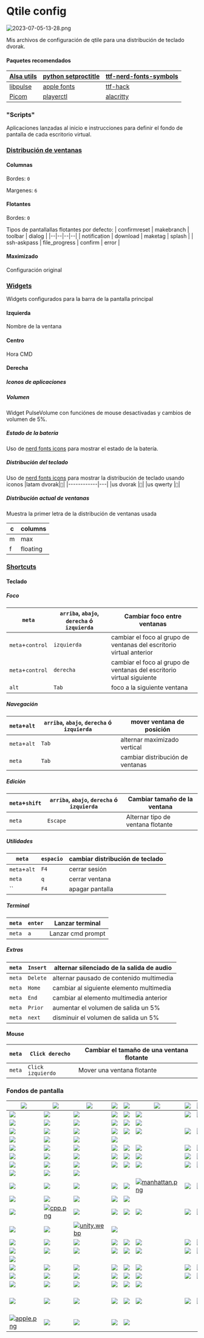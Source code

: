 # Qtile config

![2023-07-05-13-28.png](https://i.postimg.cc/t4fFdxJp/2023-07-05-17-23.png)

Mis archivos de configuración de qtile para una distribución de teclado dvorak.

#### Paquetes recomendados

|[Alsa utils](https://archlinux.org/packages/extra/x86_64/alsa-utils/)|[python setproctitle](https://archlinux.org/packages/extra/x86_64/python-setproctitle/)|[ttf-nerd-fonts-symbols](https://archlinux.org/packages/extra/any/ttf-nerd-fonts-symbols/)|
|--|--|--|
|[libpulse](https://archlinux.org/packages/extra/x86_64/libpulse/)|[apple fonts](https://developer.apple.com/fonts/)|[ttf-hack](https://archlinux.org/packages/extra/any/ttf-hack/)|
|[Picom](https://wiki.archlinux.org/title/Picom)|[playerctl](https://archlinux.org/packages/extra/x86_64/playerctl/)|[alacritty](https://github.com/adnksharp/Laks-alacritty)

### "Scripts"
Aplicaciones lanzadas al inicio e instrucciones para definir el fondo de pantalla de cada escritorio virtual.

### [Distribución de ventanas](https://qtile.readthedocs.io/en/stable/manual/ref/layouts.html)

#### Columnas
Bordes: `0`

Margenes: `6`

#### Flotantes
Bordes: `0`

Tipos de pantallallas flotantes por defecto: 
| confirmreset | makebranch    | toolbar | dialog |
|--|--|--|--|
| notification | download      | maketag | splash |
| ssh-askpass  | file_progress | confirm | error  |

#### Maximizado
Configuración original

### [Widgets](https://qtile.readthedocs.io/en/stable/manual/ref/widgets.html)
Widgets configurados para la barra de la pantalla principal
#### Izquierda
Nombre de la ventana

#### Centro
Hora
CMD

#### Derecha
##### Iconos de aplicaciones

##### Volumen
Widget PulseVolume con funciónes de mouse desactivadas y cambios de volumen de 5%.

##### Estado de la batería
Uso de [nerd fonts icons](https://www.nerdfonts.com/cheat-sheet) para mostrar el estado de la batería.

##### Distribución del teclado
Uso de [nerd fonts icons](https://www.nerdfonts.com/cheat-sheet) para mostrar la distribución de teclado usando iconos 
|latam dvorak|`󰅣`|
|------------|---|
|us dvorak   |``|
|us qwerty   |`󰸊`|

##### Distribución actual de ventanas
Muestra la primer letra de la distribución de ventanas usada

|c|columns |
|-|--------|
|m|max     |
|f|floating|

### [Shortcuts](https://qtile.readthedocs.io/en/stable/manual/config/keys.html)
#### Teclado
##### Foco
|`meta`|`arriba`, `abajo`, `derecha` ó `izquierda`|Cambiar foco entre ventanas|
|--|--|--|
|`meta`+`control`|`izquierda`|cambiar el foco al grupo de ventanas del escritorio virtual anterior|
|`meta`+`control`|`derecha`|cambiar el foco al grupo de ventanas del escritorio virtual siguiente|
|`alt`|`Tab`|foco a la siguiente ventana|

##### Navegación
|`meta`+`alt`|`arriba`, `abajo`, `derecha` ó `izquierda`|mover ventana de posición|
|--|--|--|
|`meta`+`alt`|`Tab`|alternar maximizado vertical|
|`meta`|`Tab`|cambiar distribución de ventanas|

##### Edición 
|`meta`+`shift`|`arriba`, `abajo`, `derecha` ó `izquierda`|Cambiar tamaño de la ventana|
|--|--|--|
|`meta`|`Escape`|Alternar tipo de ventana flotante|

##### Utilidades
|`meta`|`espacio`|cambiar distribución de teclado|
|--|--|--|
|`meta`+`alt`|`F4`|cerrar sesión|
|`meta`|`q`|cerrar ventana|
|``|`F4`|apagar pantalla|

##### Terminal
|`meta`|`enter`|Lanzar terminal|
|--|--|--|
|`meta`|`a`|Lanzar cmd prompt|

##### Extras
|`meta`|`Insert`|alternar silenciado de la salida de audio|
|--|--|--|
|`meta`|`Delete`|alternar pausado de contenido multimedia|
|`meta`|`Home`|cambiar al siguiente elemento multimedia|
|`meta`|`End`|cambiar al elemento multimedia anterior|
|`meta`|`Prior`|aumentar el volumen de salida un 5%|
|`meta`|`next`|disminuir el volumen de salida un 5%|

#### Mouse
|`meta`|`Click derecho`|Cambiar el tamaño de una ventana flotante|
|-|-|-|
|`meta`|`Click izquierdo`|Mover una ventana flotante|

### Fondos de pantalla
|[![](https://c4.wallpaperflare.com/wallpaper/912/196/835/abstract-3d-black-wallpaper-preview.jpg)](https://www.wallpaperflare.com/black-graphic-art-abstract-3d-technology-futuristic-illustration-wallpaper-ggi/download)|[![](https://images.pling.com/img/00/00/62/10/98/1594233/fb84092cf17aa09421cfc7dfe58f4dda2d7f83fa4e9db569756615a4138b53c066b7.jpg)](https://store.kde.org/p/1594233/)|[![](https://e1.pxfuel.com/desktop-wallpaper/300/464/desktop-wallpaper-bold-and-brash-2020-meme.jpg)](https://www.pxfuel.com/es/desktop-wallpaper-fgqvx)|[![](https://c4.wallpaperflare.com/wallpaper/42/522/438/3d-3d-abstract-abstract-neon-glow-wallpaper-preview.jpg)](https://www.wallpaperflare.com/3d-3d-abstract-neon-glow-teal-technology-architecture-wallpaper-mvvfh/download)|[![](https://c4.wallpaperflare.com/wallpaper/533/953/107/simple-background-simple-artwork-digital-art-wallpaper-preview.jpg)](https://www.wallpaperflare.com/simple-background-artwork-digital-art-wrinkles-abstract-wallpaper-pvdip/download)|[![](https://images.pling.com/img/00/00/51/96/75/1416381/dac751c6812c5c51222f6b85a1706e3d483f2ee114875c77611ec5ec6bd0d03d6fda.jpg)](https://www.gnome-look.org/p/1416381/)|[![](https://c4.wallpaperflare.com/wallpaper/620/659/651/abstract-circle-black-background-minimalism-wallpaper-preview.jpg)](https://www.wallpaperflare.com/round-white-and-black-graphics-abstract-circle-black-background-wallpaper-pclfs/download)|[![](https://c4.wallpaperflare.com/wallpaper/95/588/10/abstract-abstraction-art-artistic-wallpaper-preview.jpg)](https://www.wallpaperflare.com/abstract-abstraction-art-artistic-artwork-fantasy-original-wallpaper-uwctx/download/3072x768)|[![](https://c4.wallpaperflare.com/wallpaper/148/196/849/artwork-shattered-shapes-abstract-wallpaper-preview.jpg)](https://www.wallpaperflare.com/artwork-shattered-shapes-abstract-digital-art-multiple-display-wallpaper-uoqmv/download)|[![](https://c4.wallpaperflare.com/wallpaper/162/53/313/digital-art-simple-white-background-abstract-wallpaper-preview.jpg)](https://www.wallpaperflare.com/black-block-wallpaper-digital-art-simple-white-background-wallpaper-hhjv/download)|
|-|-|-|-|-|-|-|-|-|-|
|[![](https://c4.wallpaperflare.com/wallpaper/359/992/935/android-4k-original-stock-wallpaper-preview.jpg)](https://www.wallpaperflare.com/android-4k-original-stock-hd-abstract-studio-shot-black-background-wallpaper-pkshz/download)|[![](https://c4.wallpaperflare.com/wallpaper/427/414/423/abstract-black-low-poly-wallpaper-preview.jpg)](https://www.wallpaperflare.com/abstract-black-low-poly-desktop-2880-x-1800-wallpaper-uxleg/download)|[![](https://c4.wallpaperflare.com/wallpaper/13/249/300/3d-shapes-colorful-abstract-wallpaper-preview.jpg)](https://www.wallpaperflare.com/3d-shapes-colorful-abstract-red-thing-artwork-digital-art-wallpaper-urdbs/download)|[![](https://c1.wallpaperflare.com/preview/299/667/718/texture-concrete-gritty-background.jpg)](https://www.wallpaperflare.com/brown-and-gray-abstract-painting-texture-concrete-gritty-background-wallpaper-zuvpo/download)|[![](https://c4.wallpaperflare.com/wallpaper/395/307/780/dunes-4k-mac-background-wallpaper-preview.jpg)](https://www.wallpaperflare.com/dunes-4k-mac-background-wallpaper-teplo/download)|[![](https://c4.wallpaperflare.com/wallpaper/30/386/470/digital-art-3d-cgi-render-abstract-simple-background-minimalism-geometry-triangle-black-background-wallpaper-preview.jpg)](https://www.wallpaperflare.com/digital-art-3d-cgi-render-abstract-simple-background-minimalism-geometry-triangle-black-background-wallpaper-tmbqa/download)|[![](https://c4.wallpaperflare.com/wallpaper/492/868/1022/render-wireframe-abstract-digital-art-wallpaper-preview.jpg)](https://www.wallpaperflare.com/render-wireframe-abstract-digital-art-artwork-low-poly-wallpaper-urfyv/download)|[![](https://c4.wallpaperflare.com/wallpaper/141/880/926/digital-art-facets-gradient-geometry-wallpaper-preview.jpg)](https://www.wallpaperflare.com/digital-art-facets-gradient-geometry-render-abstract-justin-maller-wallpaper-szpdt/download)|[![](https://c4.wallpaperflare.com/wallpaper/510/682/484/hexagon-abstract-hd-4k-wallpaper-preview.jpg)](https://www.wallpaperflare.com/hexagon-abstract-hd-4k-geometric-shape-no-people-large-group-of-objects-wallpaper-hrbbe/download)|[![](https://w0.peakpx.com/wallpaper/689/268/HD-wallpaper-related-abstract-digital-art-sci-fi-technology-cool-abstract-science.jpg)](https://www.peakpx.com/es/hd-wallpaper-desktop-ergas)|
|[![](https://c4.wallpaperflare.com/wallpaper/991/525/300/digital-art-minimalism-gray-background-sphere-low-poly-3d-geometry-monochrome-wallpaper-preview.jpg)](https://www.wallpaperflare.com/digital-art-minimalism-gray-background-sphere-low-poly-3d-geometry-monochrome-wallpaper-hkfnq/download)|[![](https://c4.wallpaperflare.com/wallpaper/422/242/553/grey-geometry-triangle-clouds-wallpaper-preview.jpg)](https://www.wallpaperflare.com/grey-geometry-triangle-clouds-gray-background-degrade-wallpaper-uevin/download)|[![](https://c4.wallpaperflare.com/wallpaper/249/800/56/low-poly-abstract-blue-digital-art-artwork-geometry-wallpaper-preview.jpg)](https://www.wallpaperflare.com/low-poly-abstract-blue-digital-art-artwork-geometry-backgrounds-wallpaper-hltpd/download)|[![](https://c4.wallpaperflare.com/wallpaper/858/577/307/black-black-desktop-hd-wallpaper-preview.jpg)](https://www.wallpaperflare.com/black-black-desktop-wallpaper-yttgg/download)|[![](https://c4.wallpaperflare.com/wallpaper/578/493/137/geometry-poly-vector-dots-wallpaper-preview.jpg)](https://www.wallpaperflare.com/geometric-digital-wallpaper-geometry-poly-vector-dots-abstract-wallpaper-qebz/download)|[![](https://i.blogs.es/2e7900/img19_1920x1200/1366_2000.webp)](https://mega.nz/file/fvBGzRTb#NN5-X4eqP8JlC7LtG58NDkttsz_JkzFOaFrWJi2crFg)|
[![](https://c4.wallpaperflare.com/wallpaper/5/114/492/animals-artwork-birds-digital-art-wallpaper-preview.jpg)](https://www.wallpaperflare.com/animals-artwork-birds-digital-art-geometry-kingfisher-wallpaper-qtwpj/download)|[![](https://c4.wallpaperflare.com/wallpaper/171/914/407/simple-background-low-poly-vector-artwork-wallpaper-preview.jpg)](https://www.wallpaperflare.com/simple-background-low-poly-vector-artwork-gray-digital-art-wallpaper-uayui/download)|[![](https://c4.wallpaperflare.com/wallpaper/982/754/520/cat-low-poly-black-panther-wallpaper-preview.jpg)](https://www.wallpaperflare.com/cat-low-poly-black-panther-wallpaper-uezmi/download)|[![](https://c4.wallpaperflare.com/wallpaper/704/73/184/the-head-of-dragon-wallpaper-preview.jpg)](https://www.wallpaperflare.com/the-head-of-dragon-art-design-wallpaper-uvyfm/download)|[![](https://c4.wallpaperflare.com/wallpaper/856/255/801/abstract-bird-psychedelic-wallpaper-preview.jpg)](https://www.wallpaperflare.com/abstract-bird-psychedelic-wallpaper-qaedv/download)|[![](https://c4.wallpaperflare.com/wallpaper/33/720/962/low-poly-fox-artist-digital-art-wallpaper-preview.jpg)](https://www.wallpaperflare.com/low-poly-fox-artist-digital-art-hd-copy-space-studio-shot-wallpaper-pkuda/download)|[![](https://c4.wallpaperflare.com/wallpaper/672/717/179/pink-animals-low-poly-adobe-illustrator-wallpaper-preview.jpg)](https://www.wallpaperflare.com/pink-animals-low-poly-adobe-illustrator-lion-digital-art-wallpaper-qorjf/download)|[![](https://c0.wallpaperflare.com/preview/423/748/34/animals-aquatic-animal-fish-koi-fish.jpg)](https://www.wallpaperflare.com/school-of-koi-fish-animals-aquatic-animal-pond-school-of-fish-wallpaper-alxmb/download)|[![](https://c4.wallpaperflare.com/wallpaper/658/532/10/simple-background-animals-black-background-low-poly-wallpaper-preview.jpg)](https://www.wallpaperflare.com/simple-background-animals-black-background-low-poly-digital-art-wallpaper-uouoz/download)|[![](https://c4.wallpaperflare.com/wallpaper/399/750/398/bird-owl-polygonal-low-poly-wallpaper-preview.jpg)](https://www.wallpaperflare.com/bird-owl-polygonal-low-poly-low-poly-art-geometry-wallpaper-cfnnm/download)|
|[![](https://c4.wallpaperflare.com/wallpaper/994/142/334/parrot-vector-drawing-bright-wallpaper-preview.jpg)](https://www.wallpaperflare.com/pink-and-blue-bird-illustration-parrot-vector-drawing-bright-wallpaper-rlo/download)|[![](https://w0.peakpx.com/wallpaper/644/98/HD-wallpaper-penguin-abstract-penguin-birds-abstract.jpg)](https://www.peakpx.com/es/hd-wallpaper-desktop-kbhru)|[![](https://w0.peakpx.com/wallpaper/483/52/HD-wallpaper-polygon-panda-background-with-panda-polygon-animals-panda-creative-pandas-cute-panda.jpg)](https://www.peakpx.com/es/hd-wallpaper-desktop-kkbwl)|[![](https://e1.pxfuel.com/desktop-wallpaper/645/38/desktop-wallpaper-low-poly-fox-2018-in-polygon-polygonal.jpg)](https://www.pxfuel.com/es/desktop-wallpaper-pqsxj)|
|[![](https://c4.wallpaperflare.com/wallpaper/556/539/712/science-fiction-digital-art-concept-art-artwork-futuristic-hd-wallpaper-preview.jpg)](https://www.wallpaperflare.com/science-fiction-digital-art-concept-art-artwork-futuristic-wallpaper-gjdbr/download)|[![](https://c4.wallpaperflare.com/wallpaper/623/809/137/anime-anime-girls-simple-background-hololive-virtual-youtuber-hd-wallpaper-preview.jpg)](https://www.wallpaperflare.com/anime-anime-girls-simple-background-hololive-virtual-youtuber-wallpaper-ycruu/download)|[![](https://c4.wallpaperflare.com/wallpaper/762/988/64/wlop-digital-art-drawing-women-wallpaper-preview.jpg)](https://www.wallpaperflare.com/wlop-digital-art-drawing-women-face-ghost-blade-grey-hair-wallpaper-pvihe/download)|[![](https://wallpapercave.com/uwp/uwp3782817.png)](https://wallpapercave.com/w/uwp3782817)|[![](https://c4.wallpaperflare.com/wallpaper/950/396/1004/video-game-arknights-animal-ears-black-hair-red-eyes-hd-wallpaper-preview.jpg)](https://www.wallpaperflare.com/video-game-arknights-animal-ears-black-hair-red-eyes-snow-wallpaper-gitkw/download)|[![](https://c4.wallpaperflare.com/wallpaper/530/872/972/evangelion-neon-genesis-evangelion-evangelion-unit-01-wallpaper-preview.jpg)](https://www.wallpaperflare.com/evangelion-neon-genesis-evangelion-evangelion-unit-01-wallpaper-qsisc/download)|[![](https://c4.wallpaperflare.com/wallpaper/824/325/157/anime-anime-girls-punishing-gray-raven-seymour-science-fiction-hd-wallpaper-preview.jpg)](https://www.wallpaperflare.com/anime-anime-girls-punishing-gray-raven-seymour-science-fiction-wallpaper-ypvxd/download)|[![](https://c4.wallpaperflare.com/wallpaper/291/912/923/haruno-sakura-naruto-anime-naruto-shippuuden-anime-girls-women-hd-wallpaper-preview.jpg)](https://www.wallpaperflare.com/haruno-sakura-naruto-anime-naruto-shippuuden-anime-girls-wallpaper-uitbr/download)|[![](https://c4.wallpaperflare.com/wallpaper/994/660/45/anime-anime-girls-kill-la-kill-matoi-ryuuko-wallpaper-preview.jpg)](https://www.wallpaperflare.com/anime-anime-girls-kill-la-kill-matoi-ryuuko-sexy-anime-wallpaper-qgiqk/download)|[![](https://c4.wallpaperflare.com/wallpaper/268/873/89/ruby-abstract-deviantart-rwby-wallpaper-preview.jpg)](https://www.wallpaperflare.com/red-white-and-black-abstract-painting-ruby-deviantart-rwby-wallpaper-zppb/download)|
|[![](https://c4.wallpaperflare.com/wallpaper/545/756/905/anime-anime-girls-mask-simple-background-hd-wallpaper-preview.jpg)](https://www.wallpaperflare.com/anime-anime-girls-mask-simple-background-wallpaper-gjgrg/download)|[![](https://c4.wallpaperflare.com/wallpaper/267/977/253/anime-anime-girls-picture-in-picture-ayanami-rei-hd-wallpaper-preview.jpg)](https://www.wallpaperflare.com/anime-anime-girls-picture-in-picture-ayanami-rei-wallpaper-ycjnn/download)|[![](https://c4.wallpaperflare.com/wallpaper/222/274/353/anime-manga-anime-girls-fish-wallpaper-preview.jpg)](https://www.wallpaperflare.com/anime-manga-anime-girls-fish-gray-gray-background-simple-background-wallpaper-plkgy/download)|[![](https://c4.wallpaperflare.com/wallpaper/896/207/722/women-dark-hair-purple-eyes-kimono-wallpaper-preview.jpg)](https://www.wallpaperflare.com/women-dark-hair-purple-eyes-kimono-anime-girls-artwork-wallpaper-cuuah/download)|[![](https://c4.wallpaperflare.com/wallpaper/885/751/661/earring-original-characters-guweiz-artwork-wallpaper-preview.jpg)](https://www.wallpaperflare.com/earring-original-characters-guweiz-artwork-face-rain-women-wallpaper-ujxef/download)|[![](https://c4.wallpaperflare.com/wallpaper/478/496/9/anime-anime-girls-original-characters-looking-at-viewer-dark-hair-hd-wallpaper-preview.jpg)](https://www.wallpaperflare.com/anime-anime-girls-original-characters-looking-at-viewer-wallpaper-udvxt/download)|[![](https://c4.wallpaperflare.com/wallpaper/495/776/948/virtual-youtuber-ninomae-ina-nis-hololive-hd-wallpaper-preview.jpg)](https://www.wallpaperflare.com/virtual-youtuber-ninomae-ina-nis-hololive-wallpaper-yesks/download)|[![](https://c4.wallpaperflare.com/wallpaper/754/254/568/science-fiction-digital-art-concept-art-artwork-futuristic-hd-wallpaper-preview.jpg)](https://www.wallpaperflare.com/science-fiction-digital-art-concept-art-artwork-futuristic-wallpaper-gjupj/download)|[![](https://c4.wallpaperflare.com/wallpaper/513/701/228/music-gorillaz-glitch-art-outrun-wallpaper-preview.jpg)](https://www.wallpaperflare.com/music-gorillaz-glitch-art-outrun-retrowave-vaporwave-wallpaper-cwsyh/download)|[![](https://c4.wallpaperflare.com/wallpaper/818/885/163/evangelion-unit-01-neon-genesis-evangelion-robot-mech-eva-unit-01-hd-wallpaper-preview.jpg)](https://www.wallpaperflare.com/evangelion-unit-01-neon-genesis-evangelion-robot-mech-eva-unit-01-wallpaper-ycfki/download)|
|[![](https://c4.wallpaperflare.com/wallpaper/729/993/256/monochrome-selective-coloring-anime-anime-girls-hd-wallpaper-preview.jpg)](https://www.wallpaperflare.com/monochrome-selective-coloring-anime-anime-girls-wallpaper-ybhqh/download)|[![](https://c4.wallpaperflare.com/wallpaper/177/60/980/anime-my-hero-academia-himiko-toga-wallpaper-preview.jpg)](https://www.wallpaperflare.com/anime-my-hero-academia-himiko-toga-studio-shot-indoors-wallpaper-sxcvk/download)|[![](https://c4.wallpaperflare.com/wallpaper/320/618/337/neon-genesis-evangelion-sailor-moon-darling-in-the-franxx-anime-girls-short-hair-hd-wallpaper-preview.jpg)](https://www.wallpaperflare.com/neon-genesis-evangelion-sailor-moon-darling-in-the-franxx-wallpaper-gjpub/download)|[![](https://c4.wallpaperflare.com/wallpaper/721/39/647/anime-girls-original-characters-concept-art-cyberpunk-cyborg-hd-wallpaper-preview.jpg)](https://www.wallpaperflare.com/anime-girls-original-characters-concept-art-cyberpunk-cyborg-wallpaper-gjffa/download)|[![](https://c4.wallpaperflare.com/wallpaper/459/534/339/anime-original-88-original-character-video-game-wallpaper-preview.jpg)](https://www.wallpaperflare.com/anime-original-88-original-character-video-game-wallpaper-cwfow/download)|[![](https://c4.wallpaperflare.com/wallpaper/139/612/976/anime-manga-anime-girls-simple-background-wallpaper-preview.jpg)](https://www.wallpaperflare.com/pink-haired-female-anime-character-manga-anime-girls-simple-background-wallpaper-shffe/download)|[![](https://c4.wallpaperflare.com/wallpaper/241/265/150/pixiv-fantasia-anime-girls-white-hair-long-hair-red-eyes-hd-wallpaper-preview.jpg)](https://www.wallpaperflare.com/pixiv-fantasia-anime-girls-white-hair-long-hair-red-eyes-wallpaper-gjpjw/download)|[![](https://c4.wallpaperflare.com/wallpaper/678/88/18/archer-natus-original-characters-long-hair-fire-wallpaper-preview.jpg)](https://www.wallpaperflare.com/white-haired-female-anime-character-digital-wallpaper-archer-natus-wallpaper-mwhg/download)|[![](https://c4.wallpaperflare.com/wallpaper/397/52/954/video-game-arknights-amiya-arknights-hd-wallpaper-preview.jpg)](https://www.wallpaperflare.com/video-game-arknights-amiya-arknights-wallpaper-gfihs/download)|[![](https://images-wixmp-ed30a86b8c4ca887773594c2.wixmp.com/f/a69a3023-4164-4615-9740-1a8cc023412b/dg1hg4o-436fd9fa-7770-40e7-9824-68de08b3853f.png/v1/fill/w_1095,h_730,q_70,strp/00002_564107490_by_lambdadeltaart_dg1hg4o-pre.jpg?token=eyJ0eXAiOiJKV1QiLCJhbGciOiJIUzI1NiJ9.eyJzdWIiOiJ1cm46YXBwOjdlMGQxODg5ODIyNjQzNzNhNWYwZDQxNWVhMGQyNmUwIiwiaXNzIjoidXJuOmFwcDo3ZTBkMTg4OTgyMjY0MzczYTVmMGQ0MTVlYTBkMjZlMCIsIm9iaiI6W1t7ImhlaWdodCI6Ijw9ODU0IiwicGF0aCI6IlwvZlwvYTY5YTMwMjMtNDE2NC00NjE1LTk3NDAtMWE4Y2MwMjM0MTJiXC9kZzFoZzRvLTQzNmZkOWZhLTc3NzAtNDBlNy05ODI0LTY4ZGUwOGIzODUzZi5wbmciLCJ3aWR0aCI6Ijw9MTI4MCJ9XV0sImF1ZCI6WyJ1cm46c2VydmljZTppbWFnZS5vcGVyYXRpb25zIl19.eI5irZ24fSsITsdrz8JmDIsJcYe9LMNpcblXaK_u08w)](https://www.deviantart.com/lambdadeltaart/art/00002-564107490-969952488)|
|[![](https://c4.wallpaperflare.com/wallpaper/45/438/560/%E7%84%A6%E8%8C%B6-anime-girls-balloon-long-hair-wallpaper-preview.jpg)](https://www.wallpaperflare.com/%E7%84%A6%E8%8C%B6-anime-girls-balloon-long-hair-built-structure-building-exterior-wallpaper-phumc/download)|[![](https://c4.wallpaperflare.com/wallpaper/674/957/275/anime-anime-girls-fan-art-neon-genesis-evangelion-asuka-langley-soryu-hd-wallpaper-preview.jpg)](https://www.wallpaperflare.com/anime-anime-girls-fan-art-neon-genesis-evangelion-asuka-langley-soryu-wallpaper-yhlge/download)|[![](https://c4.wallpaperflare.com/wallpaper/383/372/907/disharmonica-helly-von-valentine-2b-nier-automata-nier-automata-wallpaper-preview.jpg)](https://www.wallpaperflare.com/character-holding-sword-wallpaper-disharmonica-helly-von-valentine-wallpaper-pqiaw/download)|
|[![](https://c0.wallpaperflare.com/preview/532/944/890/vintage-grunge-aesthetics-australia.jpg)](https://www.wallpaperflare.com/vintage-grunge-aesthetics-australia-melbourne-sky-tumblr-wallpaper-eylpp/download)|[![](https://c4.wallpaperflare.com/wallpaper/215/436/21/ancient-night-night-sky-starry-wallpaper-preview.jpg)](https://www.wallpaperflare.com/ancient-night-night-sky-starry-mexico-kukulcan-kukulcan-pyramid-wallpaper-ohxp/download)|[![](https://c0.wallpaperflare.com/preview/577/841/153/chichenitza-yucatan-maya-culturamaya.jpg)](https://www.wallpaperflare.com/chichenitza-yucatan-maya-culturamaya-mexicolindoyquerido-wallpaper-emwfb/download)|[![](https://c4.wallpaperflare.com/wallpaper/754/52/53/body-of-water-surrounded-by-snow-filled-rock-formation-wallpaper-preview.jpg)](https://www.wallpaperflare.com/town-beside-body-of-water-during-daytime-moody-fenghuang-phoenix-wallpaper-mrdsj/download)|[![](https://c4.wallpaperflare.com/wallpaper/297/245/125/green-leaf-tree-near-mountains-during-golden-hour-wallpaper-preview.jpg)](https://www.wallpaperflare.com/louvre-pyramid-glass-near-building-during-sungset-city-art-wallpaper-mfmfj/download)|[![manhattan.png](https://i.postimg.cc/QtQ69d0j/manhattan.png)](https://postimg.cc/Ppqb0hg7)|[![](https://c1.wallpaperflare.com/preview/631/100/965/construction-modern-design-building.jpg)](https://www.wallpaperflare.com/low-angle-photography-of-five-red-arch-gateway-construction-wallpaper-zagim/download)|[![](https://c4.wallpaperflare.com/wallpaper/71/151/726/futuristic-artwork-toon-colors-volcano-wallpaper-preview.jpg)](https://www.wallpaperflare.com/futuristic-artwork-toon-colors-volcano-river-fantasy-wallpaper-bqffy/download)|[![](https://c0.wallpaperflare.com/preview/505/300/904/croatia-zagreb-retrowave-retrofuture.jpg)](https://www.wallpaperflare.com/croatia-zagreb-retrowave-retrofuture-retrofuturism-vaporart-wallpaper-ezuza/download)|[![](https://c4.wallpaperflare.com/wallpaper/86/549/159/sword-samurai-digital-art-fan-art-wallpaper-preview.jpg)](https://www.wallpaperflare.com/black-and-white-and-black-guitar-sword-samurai-digital-art-wallpaper-zew/download)|
|[![](https://c0.wallpaperflare.com/preview/77/749/280/south-korea-daegu-bus-downtown.jpg)](https://www.wallpaperflare.com/south-korea-daegu-bus-downtown-city-cars-transport-skyscrapers-wallpaper-ekvky/download)|[![](https://c4.wallpaperflare.com/wallpaper/838/31/738/red-blue-stairs-vaporwave-wallpaper-preview.jpg)](https://www.wallpaperflare.com/red-blue-stairs-vaporwave-architecture-night-indoors-entrance-wallpaper-tnxew/download)|[![](https://c4.wallpaperflare.com/wallpaper/386/870/483/pixel-art-wallpaper-preview.jpg)](https://www.wallpaperflare.com/pixel-art-wallpaper-bukgn/download)|[![](https://c4.wallpaperflare.com/wallpaper/736/314/323/purple-anime-cherry-trees-shrine-wallpaper-preview.jpg)](https://www.wallpaperflare.com/purple-anime-cherry-trees-shrine-landscape-wallpaper-uvmss/download)|[![](https://c4.wallpaperflare.com/wallpaper/374/183/709/street-stars-artwork-aenami-wallpaper-preview.jpg)](https://www.wallpaperflare.com/street-stars-artwork-aenami-2d-landscape-digital-art-wallpaper-uzwov/download)|
|[![](https://c4.wallpaperflare.com/wallpaper/108/41/227/linux-unix-simple-minimalism-bash-hd-wallpaper-preview.jpg)](https://www.wallpaperflare.com/linux-unix-simple-minimalism-bash-simple-background-command-lines-wallpaper-yhlwj/download)|[![cpp.png](https://i.postimg.cc/Gt5rNKY7/cpp.png)](https://postimg.cc/rRxvRSfx)|[![](https://c4.wallpaperflare.com/wallpaper/674/729/123/code-elixir-programming-wallpaper-preview.jpg)](https://www.wallpaperflare.com/white-background-with-text-overlay-code-elixir-programming-wallpaper-pbmqx/download)|[![](https://c4.wallpaperflare.com/wallpaper/760/361/288/black-background-fingerprint-minimalism-simple-wallpaper-preview.jpg)](https://www.wallpaperflare.com/black-background-fingerprint-minimalism-simple-simple-background-wallpaper-usvhk/download)|[![](https://c4.wallpaperflare.com/wallpaper/968/536/905/technology-git-hd-wallpaper-preview.jpg)](https://www.wallpaperflare.com/technology-git-wallpaper-ynwmq/download)|[![](https://c4.wallpaperflare.com/wallpaper/288/623/752/technology-asus-rog-asus-hd-wallpaper-preview.jpg)](https://www.wallpaperflare.com/technology-asus-rog-wallpaper-gklyk/download)|[![](https://c4.wallpaperflare.com/wallpaper/562/815/793/java-minimalism-programmers-programming-language-cup-hd-wallpaper-preview.jpg)](https://www.wallpaperflare.com/java-minimalism-programmers-programming-language-cup-javascript-wallpaper-gjdyn/download)|[![](https://c4.wallpaperflare.com/wallpaper/966/672/905/javascript-minimalism-wallpaper-preview.jpg)](https://www.wallpaperflare.com/javascript-minimalism-wallpaper-uczoh/download)|[![](https://c4.wallpaperflare.com/wallpaper/504/643/616/node-js-javascript-wallpaper-preview.jpg)](https://www.wallpaperflare.com/black-and-green-text-node-js-javascript-studio-shot-copy-space-wallpaper-mkopa/download)|[![](https://c4.wallpaperflare.com/wallpaper/873/975/781/python-programming-minimalism-grey-technology-hd-wallpaper-preview.jpg)](https://www.wallpaperflare.com/python-programming-minimalism-grey-technology-wallpaper-gjkuo/download)|
|[![](https://e1.pxfuel.com/desktop-wallpaper/556/915/desktop-wallpaper-how-to-install-reactjs-frontend.jpg)](https://www.pxfuel.com/en/desktop-wallpaper-gwvte)|[![](https://c4.wallpaperflare.com/wallpaper/763/263/663/fedora-29-background-wallpaper-preview.jpg)](https://www.wallpaperflare.com/fedora-29-background-computers-linux-purple-mesh-wallpaper-bgrlw/download)|[![unity.webp](https://i.postimg.cc/ncW4vS0X/unity.webp)](https://postimg.cc/6yd4KcsK)|[![](https://c4.wallpaperflare.com/wallpaper/467/740/1001/programming-gradient-digital-art-vue-hd-wallpaper-preview.jpg)](https://www.wallpaperflare.com/programming-gradient-digital-art-vue-wallpaper-udkaq/download)
|[![](https://c4.wallpaperflare.com/wallpaper/866/377/85/science-fiction-digital-art-concept-art-artwork-futuristic-hd-wallpaper-preview.jpg)](https://www.wallpaperflare.com/science-fiction-digital-art-concept-art-artwork-futuristic-wallpaper-gjfyh/download)|[![](https://c4.wallpaperflare.com/wallpaper/880/425/148/nixeu-digital-art-fan-art-cyberpunk-cyberpunk-2077-hd-wallpaper-preview.jpg)](https://www.wallpaperflare.com/nixeu-digital-art-fan-art-cyberpunk-cyberpunk-2077-wallpaper-ycexu/download)|[![](https://c4.wallpaperflare.com/wallpaper/113/999/747/nier-white-hair-anime-girls-video-games-wallpaper-preview.jpg)](https://www.wallpaperflare.com/nier-white-hair-anime-girls-video-games-blindfold-nier-automata-wallpaper-qvcju/download)|[![](https://c4.wallpaperflare.com/wallpaper/910/755/612/black-panther-digital-art-wallpaper-preview.jpg)](https://www.wallpaperflare.com/black-panther-digital-art-wallpaper-cxqsv/download)|[![](https://c4.wallpaperflare.com/wallpaper/502/248/938/digital-digital-art-artwork-illustration-drawing-hd-wallpaper-preview.jpg)](https://www.wallpaperflare.com/digital-digital-art-artwork-illustration-drawing-digital-painting-wallpaper-gjgjy/download)|[![](https://c4.wallpaperflare.com/wallpaper/13/282/427/cyberpunk-science-fiction-dark-futuristic-wallpaper-preview.jpg)](https://www.wallpaperflare.com/cyberpunk-science-fiction-dark-futuristic-cyborg-wallpaper-cuvxd/download)|[![](https://c4.wallpaperflare.com/wallpaper/827/65/320/firewatch-4k-best-wallpaper-preview.jpg)](https://www.wallpaperflare.com/firewatch-4k-best-wallpaper-temgv/download)|[![](https://c4.wallpaperflare.com/wallpaper/227/441/94/firewatch-video-game-art-minimalism-simple-hd-wallpaper-preview.jpg)](https://www.wallpaperflare.com/firewatch-video-game-art-minimalism-simple-wallpaper-yshyt/download)|[![](https://c4.wallpaperflare.com/wallpaper/795/1018/423/ghost-of-tsushima-video-games-video-game-art-samurai-hd-wallpaper-preview.jpg)](https://www.wallpaperflare.com/ghost-of-tsushima-video-games-video-game-art-samurai-wallpaper-ytbcl/download)|[![](https://c4.wallpaperflare.com/wallpaper/857/346/531/valorant-jett-valorant-digital-art-artwork-digital-hd-wallpaper-preview.jpg)](https://www.wallpaperflare.com/valorant-jett-valorant-digital-art-artwork-video-games-wallpaper-ytivi/download)|
|[![](https://c4.wallpaperflare.com/wallpaper/999/556/893/liang-xing-2b-nier-automata-hd-wallpaper-preview.jpg)](https://www.wallpaperflare.com/liang-xing-2b-nier-automata-wallpaper-yciqz/download)|[![](https://c4.wallpaperflare.com/wallpaper/142/751/831/stars-night-fantasy-art-landscape-wallpaper-preview.jpg)](https://www.wallpaperflare.com/stars-night-fantasy-art-landscape-digital-art-sunset-anime-wallpaper-ujobb/download)|[![](https://c4.wallpaperflare.com/wallpaper/553/560/23/ultra-wide-minecraft-video-games-wallpaper-preview.jpg)](https://www.wallpaperflare.com/minecraft-game-application-ultra-wide-video-games-architecture-wallpaper-phnqr/download)|[![](https://c4.wallpaperflare.com/wallpaper/403/855/787/sword-blood-fantasy-armor-wallpaper-preview.jpg)](https://www.wallpaperflare.com/samurai-digital-wallpaper-sword-blood-fantasy-armor-weapon-wallpaper-qenjy/download)|[![](https://c0.wallpaperflare.com/preview/546/793/162/aesthetics-grunge-vintage-retro.jpg)](https://www.wallpaperflare.com/aesthetics-grunge-vintage-retro-tumblr-tree-landscape-wallpaper-eylmv/download)|[![](https://c4.wallpaperflare.com/wallpaper/689/602/472/valorant-riot-games-video-games-digital-hd-wallpaper-preview.jpg)](https://www.wallpaperflare.com/valorant-riot-games-video-games-digital-wallpaper-ythpz/download)|[![](https://e1.pxfuel.com/desktop-wallpaper/372/728/desktop-wallpaper-omen-3840-%C3%97-2160px-valorant-omen-valorant.jpg)](https://www.pxfuel.com/es/desktop-wallpaper-fdjei)|[![](https://c4.wallpaperflare.com/wallpaper/126/116/49/fan-art-s-t-a-l-k-e-r-drawing-warframe-wallpaper-preview.jpg)](https://www.wallpaperflare.com/fan-art-s-t-a-l-k-e-r-drawing-warframe-digital-art-stalker-warframe-wallpaper-ujfhy/download)|[![](https://c4.wallpaperflare.com/wallpaper/520/194/348/ghost-of-tsushima-video-games-video-game-art-digital-art-horse-hd-wallpaper-preview.jpg)](https://www.wallpaperflare.com/ghost-of-tsushima-video-games-video-game-art-digital-art-wallpaper-ytugu/download)|[![](https://n9e5v4d8.ssl.hwcdn.net/images/promo/anniversary/tenyears/masthead-keyart.jpg)](https://www.warframe.com/es/anniversary)|
|[![](https://c4.wallpaperflare.com/wallpaper/856/87/827/world-of-warcraft-blizzard-entertainment-hd-wallpaper-preview.jpg)](https://www.wallpaperflare.com/world-of-warcraft-blizzard-entertainment-wallpaper-ythhp/download)|
|[![](https://c4.wallpaperflare.com/wallpaper/152/981/169/colorful-nature-digital-art-landscape-wallpaper-preview.jpg)](https://www.wallpaperflare.com/colorful-nature-digital-art-landscape-trees-forest-artwork-wallpaper-ujhjp/download)|[![](https://c4.wallpaperflare.com/wallpaper/965/695/776/meguro-river-tokyo-japan-blossom-wallpaper-preview.jpg)](https://www.wallpaperflare.com/meguro-river-tokyo-japan-blossom-cherry-blossom-spring-wallpaper-tejuy/download)|[![](https://c4.wallpaperflare.com/wallpaper/522/520/1024/matterhorn-4k-best-ever-wallpaper-preview.jpg)](https://www.wallpaperflare.com/matterhorn-4k-best-ever-wallpaper-tzbzx/download)|[![](https://c4.wallpaperflare.com/wallpaper/801/349/251/digital-art-mountains-cinema-4d-low-poly-wallpaper-preview.jpg)](https://www.wallpaperflare.com/gray-mountain-illustration-grey-mountain-digital-wallpaper-digital-art-wallpaper-qyv/download)|[![](https://images-wixmp-ed30a86b8c4ca887773594c2.wixmp.com/f/b3be1dae-3caa-4d45-be6c-3de586ba95e2/ddfk819-970f1d4f-6da3-4ccf-8e3f-0264f5e607e6.jpg/v1/fill/w_1192,h_670,q_70,strp/under_the_night_sky_by_bisbiswas_ddfk819-pre.jpg?token=eyJ0eXAiOiJKV1QiLCJhbGciOiJIUzI1NiJ9.eyJzdWIiOiJ1cm46YXBwOjdlMGQxODg5ODIyNjQzNzNhNWYwZDQxNWVhMGQyNmUwIiwiaXNzIjoidXJuOmFwcDo3ZTBkMTg4OTgyMjY0MzczYTVmMGQ0MTVlYTBkMjZlMCIsIm9iaiI6W1t7ImhlaWdodCI6Ijw9OTAwIiwicGF0aCI6IlwvZlwvYjNiZTFkYWUtM2NhYS00ZDQ1LWJlNmMtM2RlNTg2YmE5NWUyXC9kZGZrODE5LTk3MGYxZDRmLTZkYTMtNGNjZi04ZTNmLTAyNjRmNWU2MDdlNi5qcGciLCJ3aWR0aCI6Ijw9MTYwMCJ9XV0sImF1ZCI6WyJ1cm46c2VydmljZTppbWFnZS5vcGVyYXRpb25zIl19.j8jKTC775V1VR6sxzL7WwpCPAKsRUKPfyJy6VROOy68)](https://www.deviantart.com/bisbiswas/art/Under-the-night-sky-812198061)|[![](https://c4.wallpaperflare.com/wallpaper/42/403/708/artwork-cgi-procedural-minerals-render-wallpaper-preview.jpg)](https://www.wallpaperflare.com/artwork-cgi-procedural-minerals-render-abstract-red-digital-art-wallpaper-urqhc/download)|[![](https://c4.wallpaperflare.com/wallpaper/4/952/989/procedural-minerals-mineral-blue-dark-wallpaper-preview.jpg)](https://www.wallpaperflare.com/blue-stone-fragment-procedural-minerals-dark-abstract-render-wallpaper-ani/download)|[![](https://c4.wallpaperflare.com/wallpaper/544/772/865/red-leaves-mist-lake-water-wallpaper-preview.jpg)](https://www.wallpaperflare.com/red-leaves-mist-lake-water-plants-fall-nature-wallpaper-uravh/download)|[![](https://c4.wallpaperflare.com/wallpaper/124/803/738/dark-leaves-mist-red-leaves-wallpaper-preview.jpg)](https://www.wallpaperflare.com/dark-leaves-mist-red-leaves-trees-forest-landscape-fallen-leaves-wallpaper-upiby/download)|[![](https://c4.wallpaperflare.com/wallpaper/753/721/130/digital-art-jungle-artwork-landscape-wallpaper-preview.jpg)](https://www.wallpaperflare.com/digital-art-jungle-artwork-landscape-wallpaper-uomof/download)|
|[![](https://c4.wallpaperflare.com/wallpaper/537/859/662/polyscape-forest-digital-art-trees-wallpaper-preview.jpg)](https://www.wallpaperflare.com/polyscape-forest-digital-art-trees-dark-triangle-wallpaper-czjjq/download)|[![](https://c4.wallpaperflare.com/wallpaper/343/56/889/jungle-forest-in-japan-hd-wallpaper-preview.jpg)](https://www.wallpaperflare.com/jungle-forest-in-japan-hd-autumn-janek-sedlar-mao-kurata-nature-wallpaper-uvxsa/download)|[![](https://c4.wallpaperflare.com/wallpaper/730/553/289/galaxy-space-stars-universe-wallpaper-preview.jpg)](https://www.wallpaperflare.com/red-and-black-clouds-digital-wallpaper-galaxy-space-stars-wallpaper-ezn/download)|[![](https://c4.wallpaperflare.com/wallpaper/331/66/547/nature-leaves-water-drops-closeup-wallpaper-preview.jpg)](https://www.wallpaperflare.com/green-leafed-plant-close-up-photography-of-green-leaf-plants-wallpaper-cdz/download)|[![](https://c4.wallpaperflare.com/wallpaper/650/743/736/nature-winter-figure-lake-wallpaper-preview.jpg)](https://www.wallpaperflare.com/nature-winter-figure-lake-snow-forest-serenity-aenami-wallpaper-uesib/download)|[![](https://c4.wallpaperflare.com/wallpaper/386/596/1000/nature-landscape-road-trees-wallpaper-preview.jpg)](https://www.wallpaperflare.com/road-surrounded-with-trees-nature-landscape-car-pine-trees-wallpaper-avi/download)|[![](https://c4.wallpaperflare.com/wallpaper/677/85/307/chinese-characters-vaporwave-birds-forest-wallpaper-preview.jpg)](https://www.wallpaperflare.com/chinese-characters-vaporwave-birds-forest-kanji-wallpaper-ujany/download)|[![](https://c4.wallpaperflare.com/wallpaper/216/846/440/japan-mount-fuji-landscape-wallpaper-preview.jpg)](https://www.wallpaperflare.com/japan-mount-fuji-landscape-wallpaper-uyxxj/download)|[![](https://c4.wallpaperflare.com/wallpaper/849/76/866/mountains-trees-sunset-sky-wallpaper-preview.jpg)](https://www.wallpaperflare.com/green-leafed-tree-mountains-trees-sunset-sky-landscape-trossachs-wallpaper-taql/download)|[![](https://c4.wallpaperflare.com/wallpaper/336/424/959/8-bit-pixel-art-pixels-earth-moon-stars-space-ultra-wide-wallpaper-preview.jpg)](https://www.wallpaperflare.com/8-bit-pixel-art-pixels-earth-moon-stars-space-ultra-wide-planet-space-wallpaper-ttcub/download)|
|[![](https://c4.wallpaperflare.com/wallpaper/295/109/199/planets-cosmos-space-art-1920x1080-space-planets-hd-art-wallpaper-preview.jpg)](https://www.wallpaperflare.com/planets-cosmos-space-art-1920x1080-space-planets-hd-art-wallpaper-cdlzy/download)|[![](https://c4.wallpaperflare.com/wallpaper/447/952/904/artistic-black-and-white-death-japan-wallpaper-preview.jpg)](https://www.wallpaperflare.com/artistic-black-white-death-japan-kanji-life-wallpaper-tmzjb/download)|[![](https://c4.wallpaperflare.com/wallpaper/750/301/252/sand-black-beach-texture-wallpaper-preview.jpg)](https://www.wallpaperflare.com/sand-black-beach-texture-karekare-new-zealand-wallpaper-cwykz/download)|[![](https://c4.wallpaperflare.com/wallpaper/138/806/436/cinema4d-landscape-nature-abstract-wallpaper-preview.jpg)](https://www.wallpaperflare.com/red-leafed-tree-body-of-water-wallpaper-cinema4d-landscape-wallpaper-bwy/download)|[![](https://c4.wallpaperflare.com/wallpaper/505/296/888/digital-art-cherry-blossom-fantasy-art-lava-wallpaper-preview.jpg)](https://www.wallpaperflare.com/cherry-blossom-tree-near-flowing-lava-digital-wallpaper-digital-art-wallpaper-koh/download)|[![](https://w0.peakpx.com/wallpaper/410/57/HD-wallpaper-sea-island-storm-waves-art-aquarium-underwater-world.jpg)](https://www.peakpx.com/es/hd-wallpaper-desktop-npkje)|
|[![](https://w0.peakpx.com/wallpaper/366/126/HD-wallpaper-windows.jpg)](https://www.peakpx.com/es/hd-wallpaper-desktop-eejjr)|[![](https://c4.wallpaperflare.com/wallpaper/463/685/261/ubuntu-debian-wallpaper-preview.jpg)](https://www.wallpaperflare.com/ubuntu-debian-wallpaper-tubxf/download)|[![](https://c4.wallpaperflare.com/wallpaper/949/561/310/cyberpunk-2077-samurai-hd-wallpaper-preview.jpg)](https://www.wallpaperflare.com/cyberpunk-2077-samurai-wallpaper-ycypp/download)|[![](https://c4.wallpaperflare.com/wallpaper/347/647/704/gustavo-arteaga-digital-art-fantasy-art-landscape-hd-wallpaper-preview.jpg)](https://www.wallpaperflare.com/gustavo-arteaga-digital-art-fantasy-art-landscape-wallpaper-ybaag/download)|[![](https://c4.wallpaperflare.com/wallpaper/947/708/840/linux-logo-operating-system-opensuse-wallpaper-preview.jpg)](https://www.wallpaperflare.com/linux-logo-operating-system-opensuse-wallpaper-czbyu/download)|[![](https://c4.wallpaperflare.com/wallpaper/721/731/810/nasa-japanese-art-logo-minimalism-modern-hd-wallpaper-preview.jpg)](https://www.wallpaperflare.com/nasa-japanese-art-logo-minimalism-modern-wallpaper-grmrf/download)|[![](https://c4.wallpaperflare.com/wallpaper/940/276/835/manjaro-minimalism-abstract-linux-arch-linux-hd-wallpaper-preview.jpg)](https://www.wallpaperflare.com/manjaro-minimalism-abstract-linux-arch-linux-colorful-wallpaper-yuney/download)|[![](https://c4.wallpaperflare.com/wallpaper/701/152/839/linux-gnu-unix-unixporn-material-minimal-hd-wallpaper-preview.jpg)](https://www.wallpaperflare.com/linux-gnu-unix-unixporn-material-minimal-material-style-wallpaper-yzcpb/download)|[![](https://c4.wallpaperflare.com/wallpaper/589/192/62/gnu-linux-debian-software-wallpaper-preview.jpg)](https://www.wallpaperflare.com/gnu-linux-debian-software-red-no-people-close-up-sunlight-wallpaper-pkuic/download)|[![arch-linux-light-gradient.png](https://i.postimg.cc/c1wgv3mw/arch-linux-light-gradient.png)](https://postimg.cc/Lh467nG8)
|[![apple.png](https://i.postimg.cc/mkvKzqyf/apple.png)](https://postimg.cc/7JNKjKRm)|[![](https://c1.wallpaperflare.com/preview/411/965/193/mother-board-chip-electronic-electric.jpg)](https://www.wallpaperflare.com/macro-photography-of-black-circuit-board-shallow-focus-photo-of-circuit-board-wallpaper-zchyy/download)|[![](https://c0.wallpaperflare.com/preview/153/380/988/headphones-red-black-dark.jpg)](https://www.wallpaperflare.com/headphones-red-black-dark-gaming-setup-minimal-closeup-wallpaper-elwyw/download)|[![](https://c4.wallpaperflare.com/wallpaper/82/238/385/abstract-digital-art-technology-yellow-wallpaper-preview.jpg)](https://www.wallpaperflare.com/abstract-digital-art-technology-yellow-blue-black-wallpaper-cusrt/download)|[![](https://c4.wallpaperflare.com/wallpaper/205/956/960/vaporwave-vhs-tv-herbarium-wallpaper-preview.jpg)](https://www.wallpaperflare.com/green-leafed-plant-vaporwave-vhs-tv-herbarium-distortion-wallpaper-swvkw/download)|
